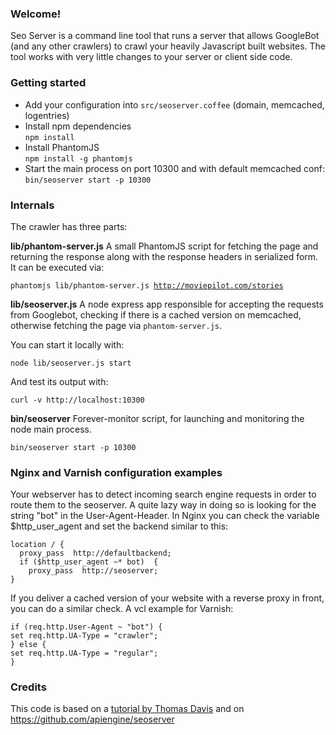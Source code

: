 ### Welcome!
Seo Server is a command line tool that runs a server that allows GoogleBot (and any other crawlers) to crawl your heavily Javascript built websites. The tool works with very little changes to your server or client side code.


### Getting started
* Add your configuration into `src/seoserver.coffee` (domain, memcached, logentries)
* Install npm dependencies <br/>
<code>npm install</code>
* Install PhantomJS <br/>
<code>npm install -g phantomjs</code>
* Start the main process on port 10300 and with default memcached conf:<br/>
<code>bin/seoserver start -p 10300</code>


### Internals
The crawler has three parts:

**lib/phantom-server.js** A small PhantomJS script for fetching the page and returning the response along with the response headers in serialized form. It can be executed via:

<code>phantomjs lib/phantom-server.js http://moviepilot.com/stories</code>

**lib/seoserver.js** A node express app responsible for accepting the requests from Googlebot, checking if there is a cached version on memcached, otherwise fetching the page via `phantom-server.js`. 

You can start it locally with:

<code>node lib/seoserver.js start</code>

And test its output with:

<code>curl -v http://localhost:10300</code>

**bin/seoserver** Forever-monitor script, for launching and monitoring the node main process.

<code>bin/seoserver start -p 10300</code>

### Nginx and Varnish configuration examples

Your webserver has to detect incoming search engine requests in order to
route them to the seoserver. A quite lazy way in doing so is looking for
the string "bot" in the User-Agent-Header. In Nginx you can check the
variable $http_user_agent and set the backend similar to this:

```nginx
location / {
  proxy_pass  http://defaultbackend;
  if ($http_user_agent ~* bot)  {
    proxy_pass  http://seoserver;
}
```

If you deliver a cached version of your website with a reverse proxy 
in front, you can do a similar check. A vcl example for Varnish: 

```nginx
if (req.http.User-Agent ~ "bot") { 
set req.http.UA-Type = "crawler"; 
} else { 
set req.http.UA-Type = "regular"; 
}
```

### Credits

This code is based on a [tutorial by Thomas Davis](http://backbonetutorials.com/seo-for-single-page-apps/) and on https://github.com/apiengine/seoserver


